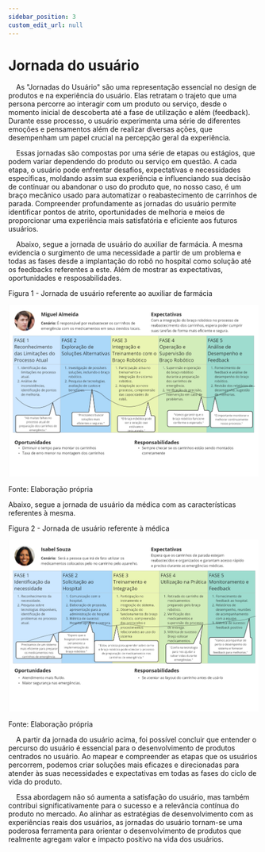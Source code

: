 ```yaml
---
sidebar_position: 3
custom_edit_url: null
---
```


# Jornada do usuário

&nbsp;&nbsp;&nbsp;&nbsp;As "Jornadas do Usuário" são uma representação essencial no design de produtos e na experiência do usuário. Elas retratam o trajeto que uma persona percorre ao interagir com um produto ou serviço, desde o momento inicial de descoberta até a fase de utilização e além (feedback). Durante esse processo, o usuário experimenta uma série de diferentes emoções e pensamentos além de realizar diversas ações, que desempenham um papel crucial na percepção geral da experiência.

&nbsp;&nbsp;&nbsp;&nbsp;Essas jornadas são compostas por uma série de etapas ou estágios, que podem variar dependendo do produto ou serviço em questão. A cada etapa, o usuário pode enfrentar desafios, expectativas e necessidades específicas, moldando assim sua experiência e influenciando sua decisão de continuar ou abandonar o uso do produto que, no nosso caso, é um braço mecânico usado para automatizar o reabastecimento de carrinhos de parada. Compreender profundamente as jornadas do usuário permite identificar pontos de atrito, oportunidades de melhoria e meios de proporcionar uma experiência mais satisfatória e eficiente aos futuros usuários.

&nbsp;&nbsp;&nbsp;&nbsp;Abaixo, segue a jornada de usuário do auxiliar de farmácia. A mesma evidencia o surgimento de uma necessidade a partir de um problema e todas as fases desde a implantação do robô no hospital como solução até os feedbacks referentes a este. Além de mostrar as expectativas, oportunidades e resposabilidades.

<p style={{textAlign: 'center'}}>Figura 1 - Jornada de usuário referente ao auxiliar de farmácia</p>

![Jornada de usuário referente ao auxiliar de farmácia](../../../static/img/ux/jornadausu_1.jpg)

<p style={{textAlign: 'center'}}>Fonte: Elaboração própria</p>

Abaixo, segue a jornada de usuário da médica com as características referentes à mesma.

<p style={{textAlign: 'center'}}>Figura 2 - Jornada de usuário referente à médica</p>

![testJornada de usuário referente à médicae](../../../static/img/ux/jornadausu_2.jpg)

<p style={{textAlign: 'center'}}>Fonte: Elaboração própria</p>

&nbsp;&nbsp;&nbsp;&nbsp;A partir da jornada do usuário acima, foi possível concluir que entender o percurso do usuário é essencial para o desenvolvimento de produtos centrados no usuário. Ao mapear e compreender as etapas que os usuários percorrem, podemos criar soluções mais eficazes e direcionadas para atender às suas necessidades e expectativas em todas as fases do ciclo de vida do produto.

&nbsp;&nbsp;&nbsp;&nbsp;Essa abordagem não só aumenta a satisfação do usuário, mas também contribui significativamente para o sucesso e a relevância contínua do produto no mercado. Ao alinhar as estratégias de desenvolvimento com as experiências reais dos usuários, as jornadas do usuário tornam-se uma poderosa ferramenta para orientar o desenvolvimento de produtos que realmente agregam valor e impacto positivo na vida dos usuários.
